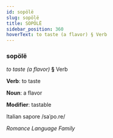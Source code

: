 ```yaml
---
id: sopölë
slug: sopölë
title: SOPÖLË
sidebar_position: 360
hoverText: to taste (a flavor) § Verb
---
```


### sopölë

*to taste (a flavor)* **§** Verb

**Verb**: to taste

**Noun**: a flavor

**Modifier**: tastable

Italian sapore /saˈpo.re/

*Romance Language Family*